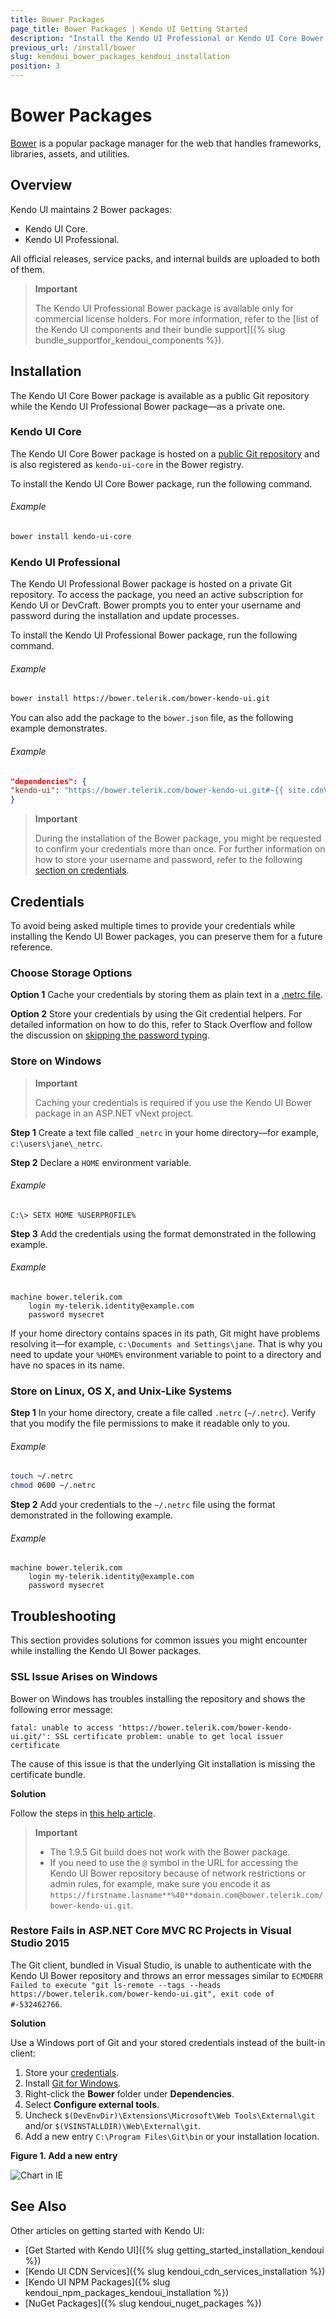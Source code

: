 ```yaml
---
title: Bower Packages
page_title: Bower Packages | Kendo UI Getting Started
description: "Install the Kendo UI Professional or Kendo UI Core Bower package."
previous_url: /install/bower
slug: kendoui_bower_packages_kendoui_installation
position: 3
---
```


# Bower Packages

[Bower](https://bower.io/) is a popular package manager for the web that handles frameworks, libraries, assets, and utilities.

## Overview

Kendo UI maintains 2 Bower packages:
* Kendo UI Core.
* Kendo UI Professional.

All official releases, service packs, and internal builds are uploaded to both of them.

> **Important**
>  
> The Kendo UI Professional Bower package is available only for commercial license holders. For more information, refer to the [list of the Kendo UI components and their bundle support]({% slug bundle_supportfor_kendoui_components %}).

## Installation

The Kendo UI Core Bower package is available as a public Git repository while the Kendo UI Professional Bower package&mdash;as a private one.

### Kendo UI Core

The Kendo UI Core Bower package is hosted on a [public Git repository](https://github.com/kendo-labs/bower-kendo-ui) and is also registered as `kendo-ui-core` in the Bower registry.

To install the Kendo UI Core Bower package, run the following command.

###### Example

```sh
bower install kendo-ui-core
```

### Kendo UI Professional

The Kendo UI Professional Bower package is hosted on a private Git repository. To access the package, you need an active subscription for Kendo UI or DevCraft. Bower prompts you to enter your username and password during the installation and update processes.

To install the Kendo UI Professional Bower package, run the following command.

###### Example

```sh
bower install https://bower.telerik.com/bower-kendo-ui.git
```

You can also add the package to the `bower.json` file, as the following example demonstrates.

###### Example

```json
"dependencies": {
"kendo-ui": "https://bower.telerik.com/bower-kendo-ui.git#~{{ site.cdnVersion }}"
}
```

> **Important**  
>
> During the installation of the Bower package, you might be requested to confirm your credentials more than once. For further information on how to store your username and password, refer to the following [section on credentials](#credentials).

## Credentials

To avoid being asked multiple times to provide your credentials while installing the Kendo UI Bower packages, you can preserve them for a future reference.  

### Choose Storage Options

**Option 1** Cache your credentials by storing them as plain text in a [.netrc file](http://www.mavetju.org/unix/netrc.php).

**Option 2** Store your credentials by using the Git credential helpers. For detailed information on how to do this, refer to Stack Overflow and follow the discussion on [skipping the password typing](http://stackoverflow.com/questions/5343068/is-there-a-way-to-skip-password-typing-when-using-https-github).

### Store on Windows

> **Important**  
>
> Caching your credentials is required if you use the Kendo UI Bower package in an ASP.NET vNext project.

**Step 1** Create a text file called `_netrc` in your home directory&mdash;for example, `c:\users\jane\_netrc`.

**Step 2** Declare a `HOME` environment variable.

###### Example

```
C:\> SETX HOME %USERPROFILE%
```

**Step 3** Add the credentials using the format demonstrated in the following example.

###### Example

```
machine bower.telerik.com
    login my-telerik.identity@example.com
    password mysecret
```

If your home directory contains spaces in its path, Git might have problems resolving it&mdash;for example, `c:\Documents and Settings\jane`. That is why you need to update your `%HOME%` environment variable to point to a directory and have no spaces in its name.

### Store on Linux, OS X, and Unix-Like Systems

**Step 1** In your home directory, create a file called `.netrc` (`~/.netrc`). Verify that you modify the file permissions to make it readable only to you.

###### Example

```sh
touch ~/.netrc
chmod 0600 ~/.netrc
```

**Step 2** Add your credentials to the `~/.netrc` file using the format demonstrated in the following example.

###### Example

```
machine bower.telerik.com
    login my-telerik.identity@example.com
    password mysecret
```

## Troubleshooting

This section provides solutions for common issues you might encounter while installing the Kendo UI Bower packages.

### SSL Issue Arises on Windows

Bower on Windows has troubles installing the repository and shows the following error message:

```
fatal: unable to access 'https://bower.telerik.com/bower-kendo-ui.git/': SSL certificate problem: unable to get local issuer certificate
```

The cause of this issue is that the underlying Git installation is missing the certificate bundle.

**Solution**

Follow the steps in [this help article](http://blogs.msdn.com/b/phkelley/archive/2014/01/20/adding-a-corporate-or-self-signed-certificate-authority-to-git-exe-s-store.aspx).

> **Important**  
> * The 1.9.5 Git build does not work with the Bower package.
> * If you need to use the `@` symbol in the URL for accessing the Kendo UI Bower repository because of network restrictions or admin rules, for example, make sure you encode it as `https://firstname.lasname**%40**domain.com@bower.telerik.com/bower-kendo-ui.git`.

### Restore Fails in ASP.NET Core MVC RC Projects in Visual Studio 2015

The Git client, bundled in Visual Studio, is unable to authenticate with the Kendo UI Bower repository and throws an error messages similar to `ECMDERR Failed to execute "git ls-remote --tags --heads https://bower.telerik.com/bower-kendo-ui.git", exit code of #-532462766`.

**Solution**

Use a Windows port of Git and your stored credentials instead of the built-in client:

1. Store your [credentials](#store-on-windows).
1. Install [Git for Windows](https://git-for-windows.github.io/).
1. Right-click the **Bower** folder under **Dependencies**.
1. Select **Configure external tools**.
1. Uncheck `$(DevEnvDir)\Extensions\Microsoft\Web Tools\External\git` and/or `$(VSINSTALLDIR)\Web\External\git`.
1. Add a new entry `C:\Program Files\Git\bin` or your installation location.

**Figure 1. Add a new entry**

![Chart in IE](/images/vs2015-external-tools.png)

## See Also

Other articles on getting started with Kendo UI:

* [Get Started with Kendo UI]({% slug getting_started_installation_kendoui %})
* [Kendo UI CDN Services]({% slug kendoui_cdn_services_installation %})
* [Kendo UI NPM Packages]({% slug kendoui_npm_packages_kendoui_installation %})
* [NuGet Packages]({% slug kendoui_nuget_packages %})
